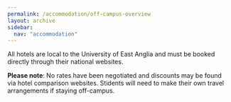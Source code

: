 ```yaml
---
permalink: /accommodation/off-campus-overview
layout: archive
sidebar:
  nav: "accommodation"
---
```


All hotels are local to the University of East Anglia and must be booked directly through their national websites. 

**Please note**: 
No rates have been negotiated and discounts may be found via hotel comparison websites. Stidents will need to make their own travel arrangements if staying off-campus.